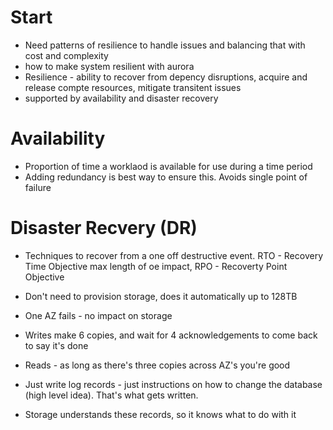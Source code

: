 # Start

- Need patterns of resilience to handle issues and balancing that with cost and complexity
- how to make system resilient with aurora
- Resilience - ability to recover from depency disruptions, acquire and release compte resources, mitigate transitent issues
- supported by availability and disaster recovery

# Availability

- Proportion of time a worklaod is available for use during a time period
- Adding redundancy is best way to ensure this. Avoids single point of failure

# Disaster Recvery (DR)

- Techniques to recover from a one off destructive event. RTO - Recovery Time Objective max length of oe impact, RPO - Recoverty Point Objective

- Don't need to provision storage, does it automatically up to 128TB

- One AZ fails - no impact on storage
- Writes make 6 copies, and wait for 4 acknowledgements to come back to say it's done
- Reads - as long as there's three copies across AZ's you're good

- Just write log records - just instructions on how to change the database (high level idea). That's what gets written.
- Storage understands these records, so it knows what to do with it
